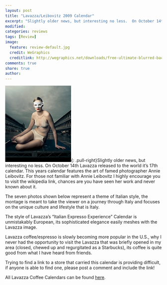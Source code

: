 ```yaml
---
layout: post
title: "Lavazza/Leibovitz 2009 Calendar"
excerpt: "Slightly older news, but interesting no less.  On October 14th Lavazza released to the world it’s 17th calendar."
modified: 
categories: reviews
tags: [Review]
image:
  feature: review-default.jpg
  credit: WeGraphics
  creditlink: http://wegraphics.net/downloads/free-ultimate-blurred-background-pack/
comments: true
share: true
author: 
---
```

![Lavazza/Leibovitz 2009 Calendar](/images/lavazza-calendar.png){: .pull-right}Slightly older news, but interesting no less.  On October 14th Lavazza released to the world it’s 17th calendar.  This years calendar features the art of famed photographer Annie Leibovitz.  For those not familiar with Annie Leibovitz I highly encourage you to visit the wikipedia link, chances are you have seen her work and never known about it.

The seven photos shown below represent a theme of Italian style, the montage is meant to take the viewer on a journey through Italy and focuses on the unique culture and lifestyle that is Italy.

The style of Lavazza’s “Italian Expresso Experience” Calendar is unmistakably European, its sophisticated elegance easily meshes with the Lavazza image.

Lavazza coffee/espresso is slowly becoming more popular in the U.S., why I never had the opportunity to visit the Lavazza that was briefly opened in my area (closed, chewed up and regurgitated as a Starbucks), its coffee is quite good from what I have heard from friends.

Trying to find a link to a store that carried this calendar is providing difficult, if anyone is able to find one, please post a comment and include the link!

All Lavazza Coffee Calendars can be found [here](http://www.lavazza.us/us/coffee-expertise/calendars/).
